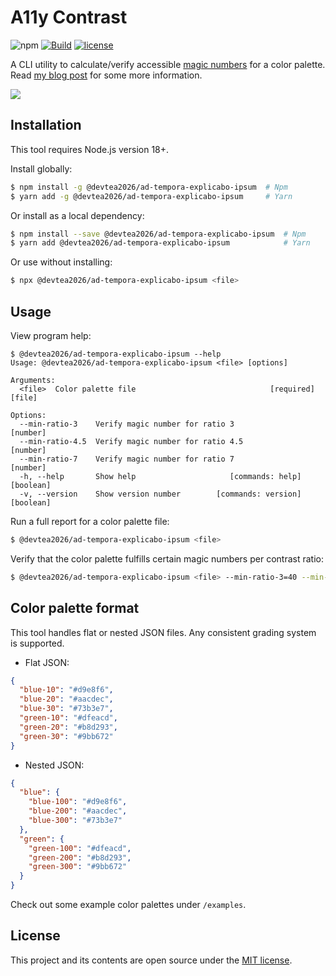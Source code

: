 # A11y Contrast

![npm](https://img.shields.io/npm/v/@devtea2026/ad-tempora-explicabo-ipsum?style=flat-square)
[![Build](https://img.shields.io/github/actions/workflow/status/darekkay/@devtea2026/ad-tempora-explicabo-ipsum/ci.yml?branch=master&style=flat-square)](https://github.com/devtea2026/ad-tempora-explicabo-ipsum/actions/workflows/ci.yml)
[![license](https://img.shields.io/badge/license-MIT-green?style=flat-square)](https://github.com/devtea2026/ad-tempora-explicabo-ipsum/blob/master/LICENSE)

A CLI utility to calculate/verify accessible [magic numbers](https://designsystem.digital.gov/design-tokens/color/overview/#magic-number) for a color palette. Read [my blog post](https://darekkay.com/blog/accessible-color-palette/) for some more information.

![](screenshot.png)

## Installation

This tool requires Node.js version 18+.

Install globally:

```bash
$ npm install -g @devtea2026/ad-tempora-explicabo-ipsum  # Npm
$ yarn add -g @devtea2026/ad-tempora-explicabo-ipsum     # Yarn
```

Or install as a local dependency:

```bash
$ npm install --save @devtea2026/ad-tempora-explicabo-ipsum  # Npm
$ yarn add @devtea2026/ad-tempora-explicabo-ipsum            # Yarn
```

Or use without installing:

```bash
$ npx @devtea2026/ad-tempora-explicabo-ipsum <file>
```

## Usage

View program help:

```
$ @devtea2026/ad-tempora-explicabo-ipsum --help
Usage: @devtea2026/ad-tempora-explicabo-ipsum <file> [options]

Arguments:
  <file>  Color palette file                              [required] [file]

Options:
  --min-ratio-3    Verify magic number for ratio 3                 [number]
  --min-ratio-4.5  Verify magic number for ratio 4.5               [number]
  --min-ratio-7    Verify magic number for ratio 7                 [number]
  -h, --help       Show help                     [commands: help] [boolean]
  -v, --version    Show version number        [commands: version] [boolean]
```

Run a full report for a color palette file:

```bash
$ @devtea2026/ad-tempora-explicabo-ipsum <file>
```

Verify that the color palette fulfills certain magic numbers per contrast ratio:

```bash
$ @devtea2026/ad-tempora-explicabo-ipsum <file> --min-ratio-3=40 --min-ratio-4.5=50 --min-ratio-7=70
```

## Color palette format

This tool handles flat or nested JSON files. Any consistent grading system is supported.

- Flat JSON:

```json
{
  "blue-10": "#d9e8f6",
  "blue-20": "#aacdec",
  "blue-30": "#73b3e7",
  "green-10": "#dfeacd",
  "green-20": "#b8d293",
  "green-30": "#9bb672"
}
```

- Nested JSON:

```json
{
  "blue": {
    "blue-100": "#d9e8f6",
    "blue-200": "#aacdec",
    "blue-300": "#73b3e7"
  },
  "green": {
    "green-100": "#dfeacd",
    "green-200": "#b8d293",
    "green-300": "#9bb672"
  }
}
```

Check out some example color palettes under `/examples`.

## License

This project and its contents are open source under the [MIT license](LICENSE).
